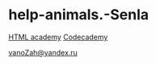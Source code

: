 # help-animals.-Senla

[HTML academy](https://htmlacademy.ru/profile/id1691911/achievements)
[Codecademy](https://www.codecademy.com/profiles/arc6880999671)

vanoZah@yandex.ru
